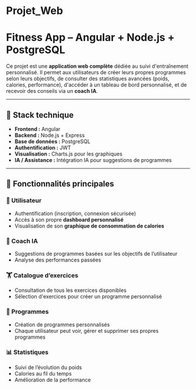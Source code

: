 # Projet_Web
# Fitness App – Angular + Node.js + PostgreSQL

Ce projet est une **application web complète** dédiée au suivi d'entraînement personnalisé. Il permet aux utilisateurs de créer leurs propres programmes selon leurs objectifs, de consulter des statistiques avancées (poids, calories, performance), d'accéder à un tableau de bord personnalisé, et de recevoir des conseils via un **coach IA**.

---

## 🔧 Stack technique

- **Frontend :** Angular
- **Backend :** Node.js + Express
- **Base de données :** PostgreSQL
- **Authentification :** JWT
- **Visualisation :** Charts.js pour les graphiques
- **IA / Assistance :** Intégration IA pour suggestions de programmes

---

## 🚀 Fonctionnalités principales

### 👤 Utilisateur
- Authentification (inscription, connexion sécurisée)
- Accès à son propre **dashboard personnalisé**
- Visualisation de son **graphique de consommation de calories**

### 🧠 Coach IA
- Suggestions de programmes basées sur les objectifs de l’utilisateur
- Analyse des performances passées

### 🏋️ Catalogue d’exercices
- Consultation de tous les exercices disponibles
- Sélection d'exercices pour créer un programme personnalisé

### 📅 Programmes
- Création de programmes personnalisés
- Chaque utilisateur peut voir, gérer et supprimer ses propres programmes

### 📊 Statistiques
- Suivi de l’évolution du poids
- Calories au fil du temps
- Amélioration de la performance
